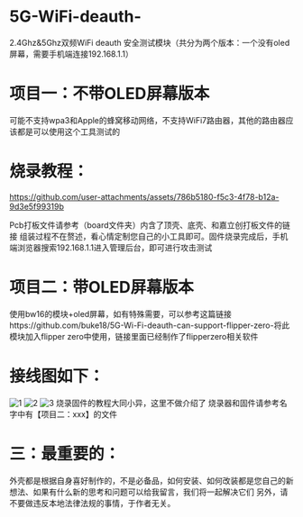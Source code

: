 # 5G-WiFi-deauth-
2.4Ghz&amp;5Ghz双频WiFi deauth 安全测试模块（共分为两个版本：一个没有oled屏幕，需要手机端连接192.168.1.1）
# 项目一：不带OLED屏幕版本
可能不支持wpa3和Apple的蜂窝移动网络，不支持WiFi7路由器，其他的路由器应该都是可以使用这个工具测试的
# 烧录教程：
https://github.com/user-attachments/assets/786b5180-f5c3-4f78-b12a-9d3e5f99319b

Pcb打板文件请参考（board文件夹）内含了顶壳、底壳、和嘉立创打板文件的链接
组装过程不在赘述，看心情定制您自己的小工具即可。固件烧录完成后，手机端浏览器搜索192.168.1.1进入管理后台，即可进行攻击测试

# 项目二：带OLED屏幕版本
使用bw16的模块+oled屏幕，如有特殊需要，可以参考这篇链接https://github.com/buke18/5G-Wi-Fi-deauth-can-support-flipper-zero-将此模块加入flipper zero中使用，链接里面已经制作了flipperzero相关软件
# 接线图如下：
![1](https://github.com/user-attachments/assets/ac806e52-104d-47c0-b187-b061f9f06223)
![2](https://github.com/user-attachments/assets/128850cc-548e-4e05-a527-ba07454f209b)
![3](https://github.com/user-attachments/assets/23adfd8b-85ac-46d1-8c8c-619f0442a319)
烧录固件的教程大同小异，这里不做介绍了
烧录器和固件请参考名字中有【项目二：xxx】的文件



# 三：最重要的：
外壳都是根据自身喜好制作的，不是必备品，如何安装、如何改装都是您自己的新想法、如果有什么新的思考和问题可以给我留言，我们将一起解决它们
另外，请不要做违反本地法律法规的事情，于作者无关。
